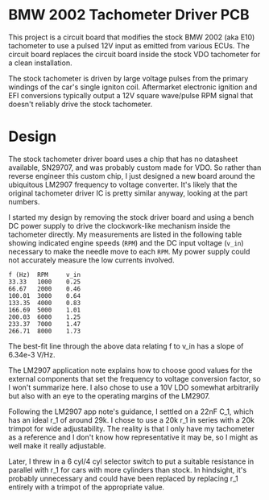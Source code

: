# BMW 2002 Tachometer Driver PCB

This project is a circuit board that modifies the stock BMW 2002 (aka E10) tachometer to use a pulsed 12V input as emitted from various ECUs. The circuit board replaces the circuit board inside the stock VDO tachometer for a clean installation.

The stock tachometer is driven by large voltage pulses from the primary windings of the car's single igniton coil. Aftermarket electronic ignition and EFI conversions typically output a 12V square wave/pulse RPM signal that doesn't reliably drive the stock tachometer.

# Design
The stock tachometer driver board uses a chip that has no datasheet available, SN29707, and was probably custom made for VDO. So rather than reverse engineer this custom chip, I just designed a new board around the ubiquitous LM2907 frequency to voltage converter. It's likely that the original tachometer driver IC is pretty similar anyway, looking at the part numbers.

I started my design by removing the stock driver board and using a bench DC power supply to drive the clockwork-like mechanism inside the tachometer directly. My measurements are listed in the following table showing indicated engine speeds (`RPM`) and the DC input voltage (`v_in`) necessary to make the needle move to each `RPM`. My power supply could not accurately measure the low currents involved.

```
f (Hz)	RPM 	v_in
33.33	1000	0.25
66.67	2000	0.46
100.01	3000	0.64
133.35	4000	0.83
166.69	5000	1.01
200.03	6000	1.25
233.37	7000	1.47
266.71	8000	1.73

```

The best-fit line through the above data relating f to v_in has a slope of 6.34e-3 V/Hz.

The LM2907 application note explains how to choose good values for the external components that set the frequency to voltage conversion factor, so I won't summarize here. I also chose to use a 10V LDO somewhat arbitrarily but also with an eye to the operating margins of the LM2907.

Following the LM2907 app note's guidance, I settled on a 22nF C_1, which has an ideal r_1 of around 29k. I chose to use a 20k r_1 in series with a 20k trimpot for wide adjustability. The reality is that I only have my tachometer as a reference and I don't know how representative it may be, so I might as well make it really adjustable.

Later, I threw in a 6 cyl/4 cyl selector switch to put a suitable resistance in parallel with r_1 for cars with more cylinders than stock. In hindsight, it's probably unnecessary and could have been replaced by replacing r_1 entirely with a trimpot of the appropriate value.
